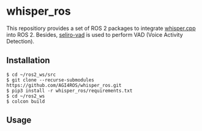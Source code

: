 # whisper_ros

This repositiory provides a set of ROS 2 packages to integrate [whisper.cpp](https://github.com/mgonzs13/whisper_ros) into ROS 2. Besides, [seliro-vad](https://github.com/snakers4/silero-vad) is used to perform VAD (Voice Activity Detection).

## Installation

```shell
$ cd ~/ros2_ws/src
$ git clone --recurse-submodules https://github.com/AGI4ROS/whisper_ros.git
$ pip3 install -r whisper_ros/requirements.txt
$ cd ~/ros2_ws
$ colcon build
```

## Usage
